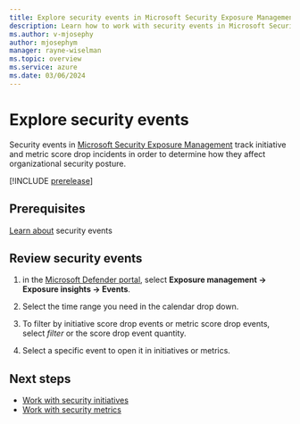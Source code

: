 ```yaml
---
title: Explore security events in Microsoft Security Exposure Management
description: Learn how to work with security events in Microsoft Security Exposure Management.
ms.author: v-mjosephy
author: mjosephym
manager: rayne-wiselman
ms.topic: overview
ms.service: azure
ms.date: 03/06/2024
---
```


# Explore security events

Security events in [Microsoft Security Exposure Management](microsoft-security-exposure-management.md)  track initiative and metric score drop incidents in order to determine how they affect organizational security posture.

[!INCLUDE [prerelease](../includes//prerelease.md)]

## Prerequisites

[Learn about](exposure-insights-overview.md#security-events) security events

## Review security events

1. in the [Microsoft Defender portal](https://security.microsoft.com), select **Exposure management -> Exposure insights -> Events**.

1. Select the time range you need in the calendar drop down.
1. To filter by initiative score drop events or metric score drop events, select *filter* or the score drop event quantity.
1. Select a specific event to open it in initiatives or metrics.

<!--## View security events
-->
<!--The Exposure Overview page shows the last five events in chronological order. Select the **View all events** button to view a complete list of all events occurring in your organization over the past 90 days.-->
<!--The following information is available to review from the Events overview page:

- **Event**
- **Date**
- **Type**

:::image type="content" source="./media/events-navigation.png" alt-text="Screenshot of the Security Exposure Management Events window.":::
should this be rearranged so first access events then talk about drift events and then the details?-->
<!--
You can choose to sort events by type, either metric or initiative drift events. Metric drift events display a change greater than two percent in exposure measured by each [security metric](security-metrics.md) and initiative drift events measure the change in exposure of [security initiatives](initiatives.md) greater than two percent. Selecting an event takes you to either the metric or initiative that experienced a drift event.

> [!NOTE]
> Drift amount is currently not configurable. Additionally, affected entities are not included in the drift notification.

## Review drift event

You can drill down into each individual initiative drift or metric drift event. The overview displays different content based on the type of drift event.

### Initiative drift event

You can view the following information for each initiative drift event:

- **Description** of the event
- **Related threats**
- **Top related metrics**
- **Related security metrics**
- Related **Security recommendations** and a means to manage them
- **History** depicted as a graph based on the time range chosen
- Dates with change events by date and:
 - **Related metrics** by number
 - **Change** as a percentage

### Metric drift event

You can view the following information for each metric drift event:

- Description
- Related security recommendations and a means to manage them
- Specific affected items and the number they make of the total
- Last state update
- Event category
- Current value
- Weight
- Score impact

You can also edit the metric value by editing its weight. This customizes the metric to your organization's business priorities.
-->
## Next steps

- [Work with security initiatives](initiatives.md)
- [Work with security metrics](security-metrics.md)
